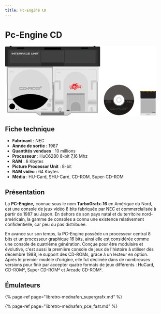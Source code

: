 ```yaml
---
title: Pc-Engine CD
---
```


# Pc-Engine CD

![](/migration-images/emulateurs/consoles-de-salon/pc-engine-cd/image%20%28273%29.png)

## Fiche technique

* **Fabricant** : NEC
* **Année de sortie** : 1987
* **Quantités vendues** : 10 millions
* **Processeur** : HuC6280 8-bit 7,16 Mhz
* **RAM** : 8 Kbytes
* **Picture Processor Unit** : 8-bit
* **RAM vidéo** : 64 Kbytes
* **Média** : HU-Card, SHU-Card, CD-ROM, Super-CD-ROM

## Présentation

La **PC-Engine,** connue sous le nom **TurboGrafx-16** en Amérique du Nord, est une console de jeux vidéo 8 bits fabriquée par NEC et commercialisée à partir de 1987 au Japon. En dehors de son pays natal et du territoire nord-américain, la gamme de consoles a connu une existence relativement confidentielle, car peu ou pas distribuée.

En avance sur son temps, la PC-Engine possède un processeur central 8 bits et un processeur graphique 16 bits, ainsi elle est considérée comme une console de quatrième génération. Conçue pour être modulaire et évolutive, c'est aussi la première console de jeux de l'histoire à utiliser dès décembre 1988, le support des CD-ROMs, grâce à un lecteur en option. Après le premier modèle d'origine, elle fut déclinée dans de nombreuses versions pour finir par accepter quatre formats de jeux différents : HuCard, CD-ROM², Super CD-ROM² et Arcade CD-ROM².

## Émulateurs

{% page-ref page="libretro-mednafen\_supergrafx.md" %}

{% page-ref page="libretro-mednafen\_pce\_fast.md" %}

